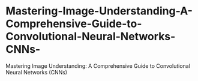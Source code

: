 # Mastering-Image-Understanding-A-Comprehensive-Guide-to-Convolutional-Neural-Networks-CNNs-
Mastering Image Understanding: A Comprehensive Guide to Convolutional Neural Networks (CNNs)
